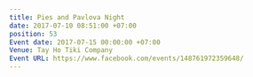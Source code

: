 ```yaml
---
title: Pies and Pavlova Night
date: 2017-07-10 08:51:00 +07:00
position: 53
Event date: 2017-07-15 00:00:00 +07:00
Venue: Tay Ho Tiki Company
Event URL: https://www.facebook.com/events/148761972359648/
---
```


